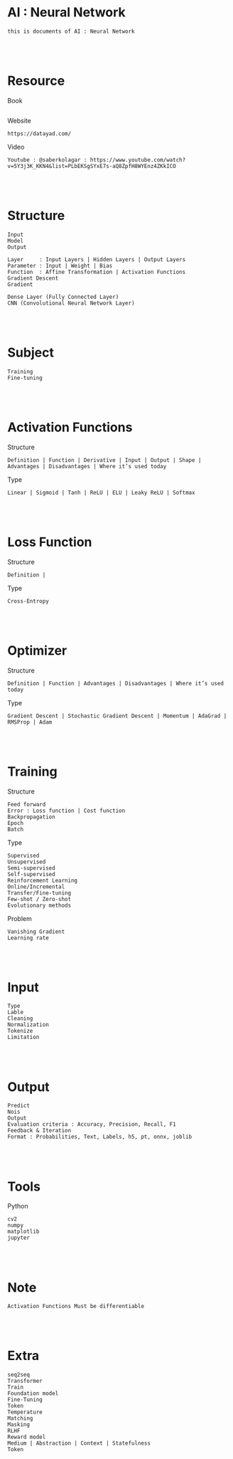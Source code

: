 <!--------------------------------------------------------------------------------- Description -->
# AI : Neural Network
    this is documents of AI : Neural Network

<!--------------------------------------------------------------------------------- Resource -->
<br><br>

# Resource
<!-------------------------- Book -->
Book
```
```
<!-------------------------- Website -->
Website
```
https://datayad.com/
```
<!-------------------------- Video -->
Video
```
Youtube : @saberkolagar : https://www.youtube.com/watch?v=5Y3j3K_KKN4&list=PLbEKSgSYxE7s-aQ8ZpfH8WYEnz4ZKkICO
```

<!--------------------------------------------------------------------------------- Structure -->
<br><br>

# Structure
```
Input
Model
Output
```
```
Layer     : Input Layers | Hidden Layers | Output Layers
Parameter : Input | Weight | Bias
Function  : Affine Transformation | Activation Functions
Gradient Descent
Gradient
```
```
Dense Layer (Fully Connected Layer)
CNN (Convolutional Neural Network Layer)
```

<!--------------------------------------------------------------------------------- Subject -->
<br><br>

# Subject
```
Training
Fine-tuning
```

<!--------------------------------------------------------------------------------- Activation Functions -->
<br><br>

# Activation Functions
<!-------------------------- Structure -->
Structure
```
Definition | Function | Derivative | Input | Output | Shape | Advantages | Disadvantages | Where it’s used today
```
<!-------------------------- Type -->
Type
```
Linear | Sigmoid | Tanh | ReLU | ELU | Leaky ReLU | Softmax
```

<!--------------------------------------------------------------------------------- Loss Function -->
<br><br>

# Loss Function
<!-------------------------- Structure -->
Structure
```
Definition |
```
<!-------------------------- Type -->
Type
```
Cross-Entropy
```

<!--------------------------------------------------------------------------------- Optimizer -->
<br><br>

# Optimizer
<!-------------------------- Structure -->
Structure
```
Definition | Function | Advantages | Disadvantages | Where it’s used today
```
<!-------------------------- Type -->
Type
```
Gradient Descent | Stochastic Gradient Descent | Momentum | AdaGrad | RMSProp | Adam
```

<!--------------------------------------------------------------------------------- Training -->
<br><br>

# Training
<!-------------------------- Structure -->
Structure
```
Feed forward
Error : Loss function | Cost function
Backpropagation
Epoch
Batch
```
<!-------------------------- Type -->
Type
```
Supervised
Unsupervised
Semi-supervised
Self-supervised
Reinforcement Learning
Online/Incremental
Transfer/Fine-tuning
Few-shot / Zero-shot
Evolutionary methods
```
<!-------------------------- Problem -->
Problem
```
Vanishing Gradient
Learning rate
```

<!--------------------------------------------------------------------------------- Input -->
<br><br>

# Input
```
Type
Lable
Cleaning
Normalization
Tokenize
Limitation
```

<!--------------------------------------------------------------------------------- Output -->
<br><br>

# Output
```
Predict
Nois
Output 
Evaluation criteria : Accuracy, Precision, Recall, F1
Feedback & Iteration
Format : Probabilities, Text, Labels, h5, pt, onnx, joblib
```

<!--------------------------------------------------------------------------------- Tools -->
<br><br>

# Tools
<!-------------------------- Python -->
Python
```
cv2
numpy
matplotlib
jupyter
```

<!--------------------------------------------------------------------------------- Note -->
<br><br>

# Note
```
Activation Functions Must be differentiable
```

<!--------------------------------------------------------------------------------- Extra -->
<br><br>

# Extra
```
seq2seq
Transformer
Train
Foundation model
Fine-Tuning
Token
Temperature
Matching
Masking
RLHF
Reward model
Medium | Abstraction | Context | Statefulness
Token
```
